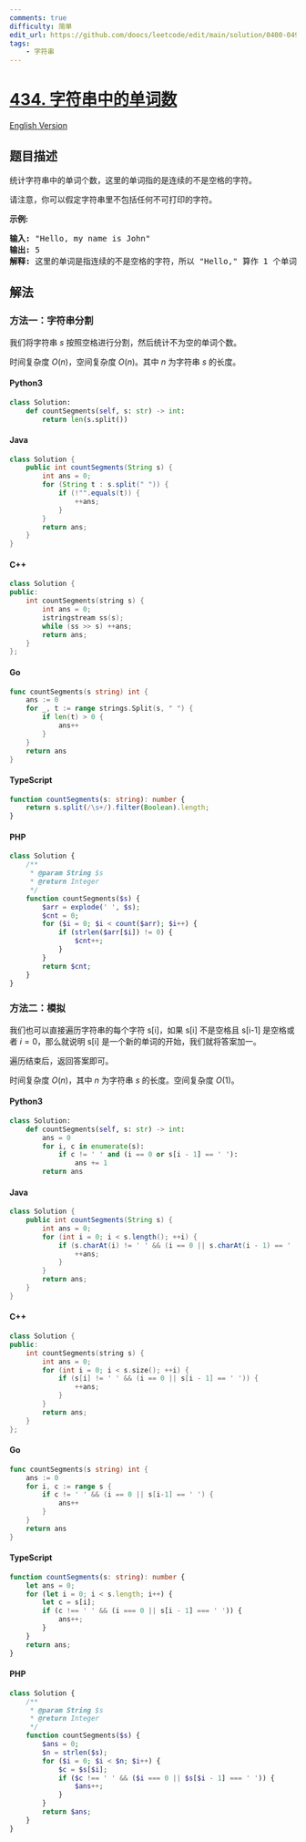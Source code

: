 ```yaml
---
comments: true
difficulty: 简单
edit_url: https://github.com/doocs/leetcode/edit/main/solution/0400-0499/0434.Number%20of%20Segments%20in%20a%20String/README.md
tags:
    - 字符串
---
```


<!-- problem:start -->

# [434. 字符串中的单词数](https://leetcode.cn/problems/number-of-segments-in-a-string)

[English Version](/solution/0400-0499/0434.Number%20of%20Segments%20in%20a%20String/README_EN.md)

## 题目描述

<!-- description:start -->

<p>统计字符串中的单词个数，这里的单词指的是连续的不是空格的字符。</p>

<p>请注意，你可以假定字符串里不包括任何不可打印的字符。</p>

<p><strong>示例:</strong></p>

<pre><strong>输入:</strong> &quot;Hello, my name is John&quot;
<strong>输出:</strong> 5
<strong>解释: </strong>这里的单词是指连续的不是空格的字符，所以 &quot;Hello,&quot; 算作 1 个单词。
</pre>

<!-- description:end -->

## 解法

<!-- solution:start -->

### 方法一：字符串分割

我们将字符串 $\textit{s}$ 按照空格进行分割，然后统计不为空的单词个数。

时间复杂度 $O(n)$，空间复杂度 $O(n)$。其中 $n$ 为字符串 $\textit{s}$ 的长度。

<!-- tabs:start -->

#### Python3

```python
class Solution:
    def countSegments(self, s: str) -> int:
        return len(s.split())
```

#### Java

```java
class Solution {
    public int countSegments(String s) {
        int ans = 0;
        for (String t : s.split(" ")) {
            if (!"".equals(t)) {
                ++ans;
            }
        }
        return ans;
    }
}
```

#### C++

```cpp
class Solution {
public:
    int countSegments(string s) {
        int ans = 0;
        istringstream ss(s);
        while (ss >> s) ++ans;
        return ans;
    }
};
```

#### Go

```go
func countSegments(s string) int {
	ans := 0
	for _, t := range strings.Split(s, " ") {
		if len(t) > 0 {
			ans++
		}
	}
	return ans
}
```

#### TypeScript

```ts
function countSegments(s: string): number {
    return s.split(/\s+/).filter(Boolean).length;
}
```

#### PHP

```php
class Solution {
    /**
     * @param String $s
     * @return Integer
     */
    function countSegments($s) {
        $arr = explode(' ', $s);
        $cnt = 0;
        for ($i = 0; $i < count($arr); $i++) {
            if (strlen($arr[$i]) != 0) {
                $cnt++;
            }
        }
        return $cnt;
    }
}
```

<!-- tabs:end -->

<!-- solution:end -->

<!-- solution:start -->

### 方法二：模拟

我们也可以直接遍历字符串的每个字符 $\text{s[i]}$，如果 $\text{s[i]}$ 不是空格且 $\text{s[i-1]}$ 是空格或者 $i = 0$，那么就说明 $\text{s[i]}$ 是一个新的单词的开始，我们就将答案加一。

遍历结束后，返回答案即可。

时间复杂度 $O(n)$，其中 $n$ 为字符串 $\textit{s}$ 的长度。空间复杂度 $O(1)$。

<!-- tabs:start -->

#### Python3

```python
class Solution:
    def countSegments(self, s: str) -> int:
        ans = 0
        for i, c in enumerate(s):
            if c != ' ' and (i == 0 or s[i - 1] == ' '):
                ans += 1
        return ans
```

#### Java

```java
class Solution {
    public int countSegments(String s) {
        int ans = 0;
        for (int i = 0; i < s.length(); ++i) {
            if (s.charAt(i) != ' ' && (i == 0 || s.charAt(i - 1) == ' ')) {
                ++ans;
            }
        }
        return ans;
    }
}
```

#### C++

```cpp
class Solution {
public:
    int countSegments(string s) {
        int ans = 0;
        for (int i = 0; i < s.size(); ++i) {
            if (s[i] != ' ' && (i == 0 || s[i - 1] == ' ')) {
                ++ans;
            }
        }
        return ans;
    }
};
```

#### Go

```go
func countSegments(s string) int {
	ans := 0
	for i, c := range s {
		if c != ' ' && (i == 0 || s[i-1] == ' ') {
			ans++
		}
	}
	return ans
}
```

#### TypeScript

```ts
function countSegments(s: string): number {
    let ans = 0;
    for (let i = 0; i < s.length; i++) {
        let c = s[i];
        if (c !== ' ' && (i === 0 || s[i - 1] === ' ')) {
            ans++;
        }
    }
    return ans;
}
```

#### PHP

```php
class Solution {
    /**
     * @param String $s
     * @return Integer
     */
    function countSegments($s) {
        $ans = 0;
        $n = strlen($s);
        for ($i = 0; $i < $n; $i++) {
            $c = $s[$i];
            if ($c !== ' ' && ($i === 0 || $s[$i - 1] === ' ')) {
                $ans++;
            }
        }
        return $ans;
    }
}
```

<!-- tabs:end -->

<!-- solution:end -->

<!-- problem:end -->
